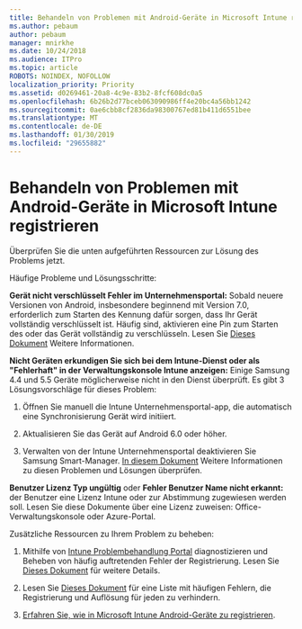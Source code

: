 ```yaml
---
title: Behandeln von Problemen mit Android-Geräte in Microsoft Intune registrieren
ms.author: pebaum
author: pebaum
manager: mnirkhe
ms.date: 10/24/2018
ms.audience: ITPro
ms.topic: article
ROBOTS: NOINDEX, NOFOLLOW
localization_priority: Priority
ms.assetid: d0269461-20a8-4c9e-83b2-8fcf608dc0a5
ms.openlocfilehash: 6b26b2d77bceb063090986ff4e20bc4a56bb1242
ms.sourcegitcommit: 0ae6cbb8cf2836da98300767ed81b411d6551bee
ms.translationtype: MT
ms.contentlocale: de-DE
ms.lasthandoff: 01/30/2019
ms.locfileid: "29655882"
---
```

# <a name="troubleshoot-issues-with-enrolling-android-devices-in-microsoft-intune"></a>Behandeln von Problemen mit Android-Geräte in Microsoft Intune registrieren

Überprüfen Sie die unten aufgeführten Ressourcen zur Lösung des Problems jetzt.
  
Häufige Probleme und Lösungsschritte:
  
 **Gerät nicht verschlüsselt Fehler im Unternehmensportal:** Sobald neuere Versionen von Android, insbesondere beginnend mit Version 7.0, erforderlich zum Starten des Kennung dafür sorgen, dass Ihr Gerät vollständig verschlüsselt ist. Häufig sind, aktivieren eine Pin zum Starten des oder das Gerät vollständig zu verschlüsseln. Lesen Sie [Dieses Dokument](https://docs.microsoft.com/intune-user-help/your-device-appears-encrypted-but-cp-says-otherwise-android) Weitere Informationen. 
  
 **Nicht Geräten erkundigen Sie sich bei dem Intune-Dienst oder als "Fehlerhaft" in der Verwaltungskonsole Intune anzeigen:** Einige Samsung 4.4 und 5.5 Geräte möglicherweise nicht in den Dienst überprüft. Es gibt 3 Lösungsvorschläge für dieses Problem: 
  
1. Öffnen Sie manuell die Intune Unternehmensportal-app, die automatisch eine Synchronisierung Gerät wird initiiert.
    
2. Aktualisieren Sie das Gerät auf Android 6.0 oder höher.
    
3. Verwalten von der Intune Unternehmensportal deaktivieren Sie Samsung Smart-Manager. [In diesem Dokument](https://docs.microsoft.com/intune-classic/troubleshoot/troubleshoot-device-enrollment-in-intune#devices-fail-to-check-in-with-the-intune-service-and-display-as-unhealthy-in-the-intune-admin-console) Weitere Informationen zu diesen Problemen und Lösungen überprüfen. 
    
 **Benutzer Lizenz Typ ungültig** oder **Fehler Benutzer Name nicht erkannt:** der Benutzer eine Lizenz Intune oder zur Abstimmung zugewiesen werden soll. Lesen Sie diese Dokumente über eine Lizenz zuweisen: Office-Verwaltungskonsole oder Azure-Portal. 
  
Zusätzliche Ressourcen zu Ihrem Problem zu beheben:
  
1. Mithilfe von [Intune Problembehandlung Portal](https://devicemanagement.microsoft.com/#blade/Microsoft_Intune_DeviceSettings/TroubleshootBlade) diagnostizieren und Beheben von häufig auftretenden Fehler der Registrierung. Lesen Sie [Dieses Dokument](https://docs.microsoft.com/intune/help-desk-operators) für weitere Details. 
    
2. Lesen Sie [Dieses Dokument](https://docs.microsoft.com/intune-classic/Troubleshoot/troubleshoot-device-enrollment-in-intune) für eine Liste mit häufigen Fehlern, die Registrierung und Auflösung für jeden zu verhindern. 
    
3. [Erfahren Sie, wie in Microsoft Intune Android-Geräte zu registrieren](https://docs.microsoft.com/intune/android-enroll).
    

